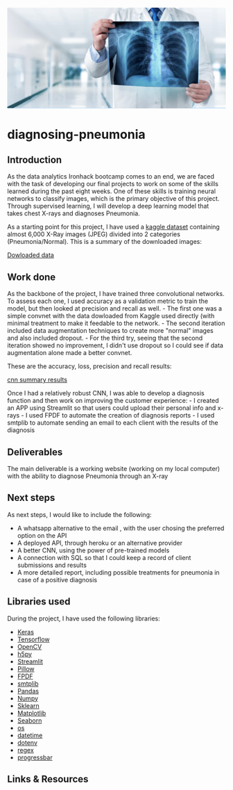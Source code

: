 ![Header](images/doctor-with-xray.jpg)


# diagnosing-pneumonia

## Introduction

As the data analytics Ironhack bootcamp comes to an end, we are faced with the task of developing our final projects to work on some of the skills learned during the past eight weeks. One of these skills is training neural networks to classify images, which is the primary objective of this project. Through supervised learning, I will develop a deep learning model that takes chest X-rays and diagnoses Pneumonia.

As a starting point for this project, I have used a [kaggle dataset](https://www.kaggle.com/paultimothymooney/chest-xray-pneumonia) containing almost 6,000 X-Ray images (JPEG) divided into 2 categories (Pneumonia/Normal). This is a summary of the downloaded images:

[Dowloaded data]("images/train-cases-downloaded-from-kaggle.png")

## Work done

As the backbone of the project, I have trained three convolutional networks. To assess each one, I used accuracy as a validation metric to train the model, but then looked at precision and recall as well.
    - The first one was a simple convnet with the data dowloaded from Kaggle used directly (with minimal treatment to make it feedable to the network.
    - The second iteration included data augmentation techniques to create more "normal" images and also included dropout.
    - For the third try, seeing that the second iteration showed no improvement, I didn't use dropout so I could see if data augmentation alone made a better convnet.
    
These are the accuracy, loss, precision and recall results:

[cnn summary results]("images/cnn-results-summary.png")

Once I had a relatively robust CNN, I was able to develop a diagnosis function and then work on improving the customer experience:
    - I created an APP using Streamlit so that users could upload their personal info and x-rays
    - I used FPDF to automate the creation of diagnosis reports
    - I used smtplib to automate sending an email to each client with the results of the diagnosis

## Deliverables

The main deliverable is a working website (working on my local computer) with the ability to diagnose Pneumonia through an X-ray


## Next steps

As next steps, I would like to include the following:
- A whatsapp alternative to the email , with the user chosing the preferred option on the API
- A deployed API, through heroku or an alternative provider
- A better CNN, using the power of pre-trained models
- A connection with SQL so that I could keep a record of client submissions and results
- A more detailed report, including possible treatments for pneumonia in case of a positive diagnosis

## Libraries used

During the project, I have used the following libraries:
- [Keras](https://keras.io/api/)
- [Tensorflow](https://www.tensorflow.org/api_docs)
- [OpenCV](https://docs.opencv.org/master/)
- [h5py](https://docs.h5py.org/en/stable/)
- [Streamlit](https://docs.streamlit.io/en/stable/api.html)
- [Pillow](https://pillow.readthedocs.io/en/stable/)
- [FPDF](https://pyfpdf.readthedocs.io/en/latest/)
- [smtplib](https://docs.python.org/3/library/smtplib.html)
- [Pandas](https://pandas.pydata.org/)
- [Numpy](https://numpy.org/doc/)
- [Sklearn](https://scikit-learn.org/stable/)
- [Matplotlib](https://matplotlib.org/stable/contents.html)
- [Seaborn](https://seaborn.pydata.org/)
- [os](https://docs.python.org/3/library/os.html)
- [datetime](https://docs.python.org/3/library/datetime.html)
- [dotenv](https://pypi.org/project/python-dotenv/)
- [regex](https://docs.python.org/3/library/re.html)
- [progressbar]()

## Links & Resources

```- [Name of link](url)
